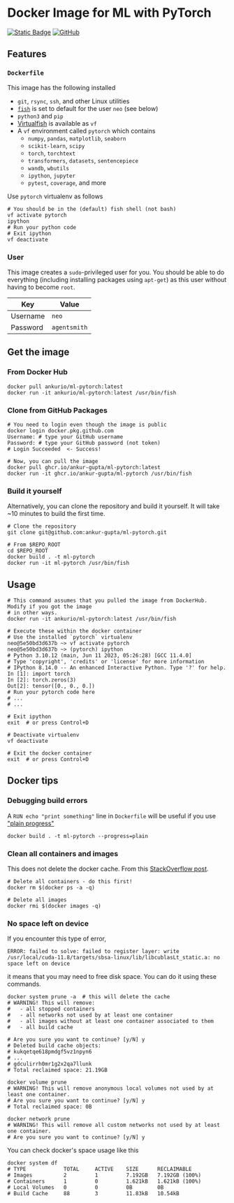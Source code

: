 # Docker Image for ML with PyTorch

[![Static Badge](https://img.shields.io/badge/Homepage-GitHub-blue)](https://github.com/ankur-gupta/ml-pytorch/)
[![GitHub](https://img.shields.io/github/license/ankur-gupta/ml-pytorch)](https://github.com/ankur-gupta/ml-pytorch/blob/main/LICENSE)

## Features
### `Dockerfile`
This image has the following installed
* `git`, `rsync`, `ssh`, and other Linux utilities
* [`fish`](https://fishshell.com/) is set to default for the user `neo` (see below)
* `python3` and `pip`
* [Virtualfish](https://github.com/adambrenecki/virtualfish) is available as `vf`
* A `vf` environment called `pytorch` which contains
  * `numpy`, `pandas`, `matplotlib`, `seaborn`
  * `scikit-learn`, `scipy`
  * `torch`, `torchtext`
  * `transformers`, `datasets`, `sentencepiece`
  * `wandb`, `wbutils`
  * `ipython`, `jupyter`
  * `pytest`, `coverage`, and more

Use `pytorch` virtualenv as follows
```shell
# You should be in the (default) fish shell (not bash)
vf activate pytorch
ipython
# Run your python code
# Exit ipython
vf deactivate
```

### User
This image creates a `sudo`-privileged user for you. You should be able to
do everything (including installing packages using `apt-get`) as this user
without having to become `root`.

| Key      | Value        |
|----------|--------------|
| Username | `neo`        |
| Password | `agentsmith` |


## Get the image
### From Docker Hub
```shell
docker pull ankurio/ml-pytorch:latest
docker run -it ankurio/ml-pytorch:latest /usr/bin/fish
```

### Clone from GitHub Packages
```shell
# You need to login even though the image is public
docker login docker.pkg.github.com
Username: # type your GitHub username
Password: # type your GitHub password (not token)
# Login Succeeded  <- Success!

# Now, you can pull the image
docker pull ghcr.io/ankur-gupta/ml-pytorch:latest
docker run -it ghcr.io/ankur-gupta/ml-pytorch /usr/bin/fish
```

### Build it yourself
Alternatively, you can clone the repository and build it yourself. It will take ~10 minutes to build the first time.
```shell
# Clone the repository
git clone git@github.com:ankur-gupta/ml-pytorch.git

# From $REPO_ROOT
cd $REPO_ROOT
docker build . -t ml-pytorch
docker run -it ml-pytorch /usr/bin/fish
```

## Usage
```shell
# This command assumes that you pulled the image from DockerHub. Modify if you got the image
# in other ways.
docker run -it ankurio/ml-pytorch:latest /usr/bin/fish

# Execute these within the docker container
# Use the installed `pytorch` virtualenv
neo@5e50bd3d637b ~> vf activate pytorch
neo@5e50bd3d637b ~> (pytorch) ipython
# Python 3.10.12 (main, Jun 11 2023, 05:26:28) [GCC 11.4.0]
# Type 'copyright', 'credits' or 'license' for more information
# IPython 8.14.0 -- An enhanced Interactive Python. Type '?' for help.
In [1]: import torch
In [2]: torch.zeros(3)
Out[2]: tensor([0., 0., 0.])
# Run your pytorch code here
# ...
# ...

# Exit ipython
exit  # or press Control+D

# Deactivate virtualenv
vf deactivate

# Exit the docker container
exit  # or press Control+D
```


## Docker tips
### Debugging build errors
A `RUN echo "print something"` line in `Dockerfile` will be useful if you use ["plain progress"](https://stackoverflow.com/a/67548336/4383754)
```shell
docker build . -t ml-pytorch --progress=plain
```

### Clean all containers and images
This does not delete the docker cache. From this
[StackOverflow post](https://stackoverflow.com/a/55499079/4383754).

```shell
# Delete all containers - do this first!
docker rm $(docker ps -a -q)

# Delete all images
docker rmi $(docker images -q)
```

### No space left on device
If you encounter this type of error,
```
ERROR: failed to solve: failed to register layer: write /usr/local/cuda-11.8/targets/sbsa-linux/lib/libcublasLt_static.a: no space left on device
```
it means that you may need to free disk space. You can do it using these commands.

```shell
docker system prune -a  # this will delete the cache
# WARNING! This will remove:
#   - all stopped containers
#   - all networks not used by at least one container
#   - all images without at least one container associated to them
#   - all build cache

# Are you sure you want to continue? [y/N] y
# Deleted build cache objects:
# kukqetqe618pmdgf5vz1npyn6
# ...
# gdculirrh0mr1g2x2qa7llunk
# Total reclaimed space: 21.19GB

docker volume prune
# WARNING! This will remove anonymous local volumes not used by at least one container.
# Are you sure you want to continue? [y/N] y
# Total reclaimed space: 0B

docker network prune
# WARNING! This will remove all custom networks not used by at least one container.
# Are you sure you want to continue? [y/N] y
```

You can check docker's space usage like this
```shell
docker system df
# TYPE            TOTAL     ACTIVE    SIZE      RECLAIMABLE
# Images          2         1         7.192GB   7.192GB (100%)
# Containers      1         0         1.621kB   1.621kB (100%)
# Local Volumes   0         0         0B        0B
# Build Cache     88        3         11.83kB   10.54kB
```
